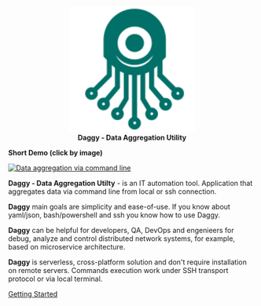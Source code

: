 <p align="center">
  <img width="256" height="256" src="daggy_logo.svg">
  <br/>
  <b>Daggy - Data Aggregation Utility</b>
</p>

**Short Demo (click by image)**

[![Data aggregation via command line](http://img.youtube.com/vi/tweXV0dvSbc/0.jpg)](http://www.youtube.com/watch?v=tweXV0dvSbc "Daggy - Data Aggregation Utility")

**Daggy - Data Aggregation Utilty** - is an IT automation tool. Application that aggregates data via command line from local or ssh connection.

**Daggy** main goals are simplicity and ease-of-use. If you know about yaml/json, bash/powershell and ssh you know how to use Daggy. 

**Daggy** can be helpful for developers, QA, DevOps and engenieers for debug, analyze and control distributed network systems, for example, based on microservice architecture. 

**Daggy** is serverless, cross-platform solution and don't require installation on remote servers. Commands execution work under SSH transport protocol or via local terminal.

[Getting Started](https://docs.daggy.dev/getting-started)
